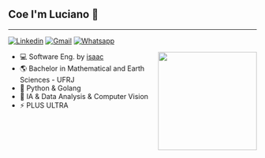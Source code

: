 ## Coe I'm Luciano 🤙
__________________________
<!-- Your badges
You can use the website to generate badges: https://shields.io/ or https://github.com/alexandresanlim/Badges4-README.md-Profile#-contact-
-->

[![Linkedin](https://img.shields.io/badge/LinkedIn-0077B5?style=for-the-badge&logo=linkedin&logoColor=white)](https://www.linkedin.com/in/lulianom/)
[![Gmail](https://img.shields.io/badge/Gmail-D14836?style=for-the-badge&logo=gmail&logoColor=white)](mailto:martinslucianofigueira@gmail.com)
[![Whatsapp](https://img.shields.io/badge/WhatsApp-25D366?style=for-the-badge&logo=whatsapp&logoColor=white)](https://wa.me/5521986285010)

<img align='right' src="https://media2.giphy.com/media/9Y1wF3wx1Dex8w9wxL/giphy.gif?cid=ecf05e47h5nnu9ad0mi27a1o51kdze0pwxe1tisqdu9bmx5u&rid=giphy.gif&ct=g" height="200em">  


- 💻 Software Eng. by [isaac](https://isaac.com.br)
- 🌎 Bachelor in Mathematical and Earth Sciences - UFRJ
- 🌱 Python & Golang
- 🤖 IA & Data Analysis & Computer Vision
- ⚡️ PLUS ULTRA
